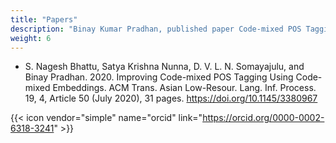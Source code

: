 ```yaml
---
title: "Papers"
description: "Binay Kumar Pradhan, published paper Code-mixed POS Tagging in ACM Trans. Asian Low-Resour. Lang."
weight: 6
---
```

<div id="papers"></div>

- S. Nagesh Bhattu, Satya Krishna Nunna, D. V. L. N. Somayajulu, and Binay Pradhan. 2020. Improving Code-mixed POS Tagging Using Code-mixed Embeddings. ACM Trans. Asian Low-Resour. Lang. Inf. Process. 19, 4, Article 50 (July 2020), 31 pages. https://doi.org/10.1145/3380967


{{< icon vendor="simple" name="orcid" link="https://orcid.org/0000-0002-6318-3241" >}}
